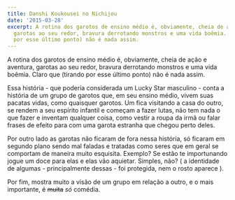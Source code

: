 ```yaml
---
title: Danshi Koukousei no Nichijou
date: '2015-03-28'
excerpt: A rotina dos garotos de ensino médio é, obviamente, cheia de ação e aventura,
  garotas ao seu redor, bravura derrotando monstros e uma vida boêmia. Claro que (tirando
  por esse último ponto) não é nada assim.
---
```




A rotina dos garotos de ensino médio é, obviamente, cheia de ação e
aventura, garotas ao seu redor, bravura derrotando monstros e uma vida
boêmia. Claro que (tirando por esse último ponto) não é nada assim.

Essa história - que poderia considerada um Lucky Star masculino - conta
a história de um grupo de garotos que, em seu ensino médio, vivem suas
pacatas vidas, como quaisquer garotos. Um fica visitando a casa do
outro, se rendem a seu espírito infantil e começam a fazer lutas, não
tem nada o que fazer e inventam qualquer coisa, como vestir a roupa da
irmã ou falar frases de efeito para com uma garota estranha que chegou
perto deles.

Por outro lado as garotas não ficaram de fora nessa história, só ficaram
em segundo plano sendo mal faladas e tratadas como seres que em geral se
comportam de maneira muito esquisita. Exemplo? Se estão te importunando
jogue um doce para elas e elas vão aquietar. Simples, não? ( a
identidade de algumas - principalmente dessas - foi protegida, nem o
rosto aparece ).

Por fim, mostra muito a visão de um grupo em relação a outro, e o mais
importante, é ~~muita~~ *só* comédia.



